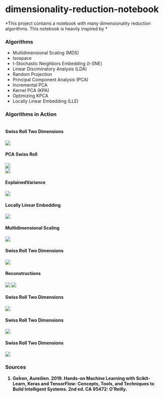 # dimensionality-reduction-notebook
*This project contains a notebook with many dimensionality reduction algorithms. This notebook is heavily inspired by *

### Algorithms
* Multidimensional Scaling (MDS)
* Isospace
* t-Stochastic Neighbors Embedding (t-SNE)
* Linear Disciminatory Analysis (LDA)
* Random Projection 
* Principal Component Analysis (PCA)
* Incremental PCA
* Kernel PCA (KPA)
* Optimizing KPCA
* Locally Linear Embedding (LLE)


### Algorithms in Action 
<section style="display:flex; flex-direction:column;">
  <article>
    <h4>Swiss Roll Two Dimensions<h4/>
    <img src="./images/SwissRollTwoDimensions.png"><img/>
  <article/> 
  <article>
    <h4>PCA Swiss Roll<h4/>
    <img src="./images/PCASwissRoll.png"><img/>
  <article/> 
  <article>
    <h4Incremental PCA<h4/>
    <img src="./images/Incremental PCA.png"><img/>
  <article/> 
  <article>
    <h4>ExplainedVariance<h4/>
    <img src="./images/ExplainedVariance.png"><img/>
  <article/> 
  <article>
    <h4>Locally Linear Embedding<h4/>
    <img src="./images/LocallyLinearEmbedding.png"><img/>
  <article/> 
  <article>
    <h4>Multidimensional Scaling<h4/>
    <img src="./images/MultidimensionalScaling.png"><img/>
  <article/> 
  <article>
    <h4>Swiss Roll Two Dimensions<h4/>
    <img src="./images/SwissRollTwoDimensions.png"><img/>
  <article/> 
  <article>
    <h4>Reconstructions<h4/>
    <img src="./images/OriginalNumber.png"><img/>
    <img src="./images/Reconstructed Number/png"><img/>
  <article/> 
  <article>
    <h4>Swiss Roll Two Dimensions<h4/>
    <img src="./images/TSNEReductionOnMNIST.png"><img/>
  <article/> 
  <article>
    <h4>Swiss Roll Two Dimensions<h4/>
    <img src="./images/NumberClusters.png"><img/>
  <article/>
  <article>
    <h4>Swiss Roll Two Dimensions<h4/>
    <img src="./images/LDADigits.png"><img/>
  <article/>
      

      
  
  
<section/>

### Sources 
1) GeÌron, Aureìlien. 2019. Hands-on Machine Learning with Scikit-Learn, Keras and TensorFlow: Concepts, Tools, and Techniques to Build Intelligent Systems. 2nd ed. CA 95472: O’Reilly.
